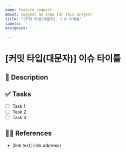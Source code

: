 ```yaml
---
name: Feature request
about: Suggest an idea for this project
title: "[커밋 타입(대문자)] 이슈 타이틀"
labels: ''
assignees: ''

---
```


# [커밋 타입(대문자)] 이슈 타이틀
<!-- 
예시)
[Feat] 배고픔 기능 구현
-->
## 📑 Description

<!--
설명
-->

## ✅ Tasks

- [ ] Task 1
- [ ] Task 2
- [ ] Task 3

## 👨‍💻️️ References

- [link text] (link address)

